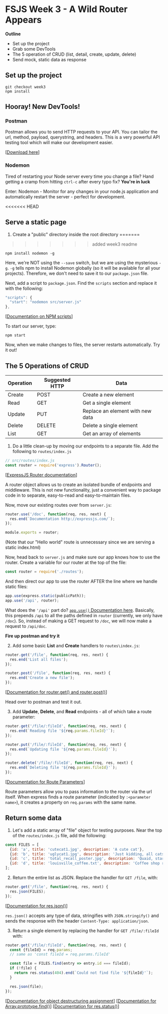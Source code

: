 # FSJS Week 3 - A Wild Router Appears

**Outline**

* Set up the project
* Grab some DevTools
* The 5 operation of CRUD (list, detail, create, update, delete)
* Send mock, static data as response


## Set up the project
```
git checkout week3
npm install
```

## Hooray! New DevTools!

### Postman

Postman allows you to send HTTP requests to your API.  You can tailor the url, method, payload, querystring, and headers.  This is a very powerful API testing tool which will make our development easier.

[[Download here](https://www.getpostman.com/docs/postman/launching_postman/installation_and_updates)]

### Nodemon

Tired of restarting your Node server every time you change a file? Hand getting a cramp from hitting `ctrl-c` after every typo fix? **You're in luck**

Enter: Nodemon - Monitor for any changes in your node.js application and automatically restart the server - perfect for development.

<<<<<<< HEAD
## Serve a static page
1. Create a "public" directory inside the root directory
=======
>>>>>>> added week3 readme
```
npm install nodemon -g
```

Here, we're NOT using the `--save` switch, but we are using the mysterious `-g`.  `-g` tells npm to install Nodemon globally (so it will be available for all your projects).  Therefore, we don't need to save it to our `package.json` file.

Next, add a script to `package.json`.  Find the `scripts` section and replace it with the following:
```javascript
"scripts": {
  "start": "nodemon src/server.js"
},
```
[[Documentation on NPM scripts](https://docs.npmjs.com/misc/scripts)]

To start our server, type:
```
npm start
```

Now, when we make changes to files, the server restarts automatically.  Try it out!

## The 5 Operations of CRUD

| Operation | Suggested HTTP | Data |
| --- | --- | --- |
| Create | POST | Create a new element |
| Read   | GET  | Get a single element |
| Update | PUT  | Replace an element with new data |
| Delete | DELETE | Delete a single element |
| List | GET  | Get an array of elements |

1. Do a little clean-up by moving our endpoints to a separate file.  Add the following to `routes/index.js`
```javascript
// src/routes/index.js
const router = require('express').Router();
```
[[ExpressJS Router documentation](https://expressjs.com/en/4x/api.html#router)]

A router object allows us to create an isolated bundle of endpoints and middleware.  This is not new functionality, just a convenient way to package code in to separate, easy-to-read and easy-to-maintain files.

Now, move our existing routes over from `server.js`:
```javascript
router.use('/doc', function(req, res, next) {
  res.end(`Documentation http://expressjs.com/`);
});

module.exports = router;
```
(Note that our "Hello world" route is unnecessary since we are serving a static index.html)

Now, head back to `server.js` and make sure our app knows how to use the router.  Create a variable for our router at the top of the file:
```javascript
const router = require('./routes');
```
And then direct our app to use the router AFTER the line where we handle static files:
```javascript
app.use(express.static(publicPath));
app.use('/api', router);
```

What does the `'/api'` part do? [`app.use()` Documentation here](https://expressjs.com/en/4x/api.html#app.use).  Basically, this prepends `/api` to all the paths defined in `router` (currently, we only have `/doc`). So, instead of making a GET request to `/doc`, we will now make a request to `/api/doc`.

**Fire up postman and try it**

2. Add some basic **List** and **Create** handlers to `routes\index.js`:
```javascript
router.get('/file', function(req, res, next) {
  res.end('List all files');
});

router.post('/file', function(req, res, next) {
  res.end('Create a new file');
});
```
[[Documentation for router.get() and router.post()](https://expressjs.com/en/4x/api.html#router.METHOD)]

Head over to postman and test it out.

3. Add **Update**, **Delete**, and **Read** endpoints - all of which take a route parameter:
```javascript
router.get('/file/:fileId', function(req, res, next) {
  res.end(`Reading file '${req.params.fileId}'`);
});

router.put('/file/:fileId', function(req, res, next) {
  res.end(`Updating file '${req.params.fileId}'`);
});

router.delete('/file/:fileId', function(req, res, next) {
  res.end(`Deleting file '${req.params.fileId}'`);
});
```
[[Documentation for Route Parameters](https://expressjs.com/en/guide/routing.html#route-parameters)]

Route parameters allow you to pass information to the router via the url itself.  When express finds a route parameter (indicated by `:<parameter name>`), it creates a property on `req.params` with the same name.

## Return some data

1. Let's add a static array of "file" object for testing purposes.  Near the top of the `routes/index.js` file, add the following:
```javascript
const FILES = [
  {id: 'a', title: 'cutecat1.jpg', description: 'A cute cat'},
  {id: 'b', title: 'uglycat1.jpg', description: 'Just kidding, all cats are cute'},
  {id: 'c', title: 'total_recall_poster.jpg', description: 'Quaid, start the reactor...'},
  {id: 'd', title: 'louisville_coffee.txt', description: 'Coffee shop ratings'},
];
```

2. Return the entire list as JSON.  Replace the handler for `GET /file`, with:
```javascript
router.get('/file', function(req, res, next) {
  res.json(FILES);
});
```
[[Documentation for res.json()](https://expressjs.com/en/4x/api.html#res.json)]

`res.json()` accepts any type of data, stringifies with `JSON.stringify()` and sends the response with the header `Content-Type: application/json`.

3. Return a single element by replacing the handler for `GET /file/:fileId` with:
```javascript
router.get('/file/:fileId', function(req, res, next) {
  const {fileId} = req.params;
  // same as 'const fileId = req.params.fileId'

  const file = FILES.find(entry => entry.id === fileId);
  if (!file) {
    return res.status(404).end(`Could not find file '${fileId}'`);
  }

  res.json(file);
});
```
[[Documentation for object destructuring assignment](https://developer.mozilla.org/en-US/docs/Web/JavaScript/Reference/Operators/Destructuring_assignment#Object_destructuring)]
[[Documentation for Array.prototype.find()](https://developer.mozilla.org/en-US/docs/Web/JavaScript/Reference/Global_Objects/Array/find?v=example)]
[[Documentation for res.status()](https://expressjs.com/en/4x/api.html#res.status)]
